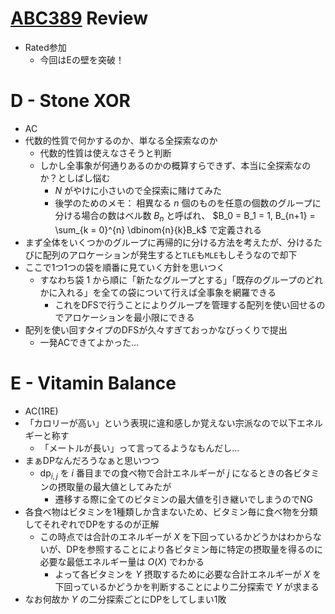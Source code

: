 # [ABC389](https://atcoder.jp/contests/abc389) Review
- Rated参加
  - 今回はEの壁を突破！

# D - Stone XOR
- AC
- 代数的性質で何かするのか、単なる全探索なのか
  - 代数的性質は使えなさそうと判断
  - しかし全事象が何通りあるのかの概算すらできず、本当に全探索なのか？としばし悩む
    - $N$ がやけに小さいので全探索に賭けてみた
    - 後学のためのメモ： 相異なる $n$ 個のものを任意の個数のグループに分ける場合の数はベル数 $B_n$ と呼ばれ、 $B_0 = B_1 = 1, B_{n+1} = \sum_{k = 0}^{n} \dbinom{n}{k}B_k$ で定義される
- まず全体をいくつかのグループに再帰的に分ける方法を考えたが、分けるたびに配列のアロケーションが発生すると`TLE`も`MLE`もしそうなので却下
- ここで1つ1つの袋を順番に見ていく方針を思いつく
  - すなわち袋 $1$ から順に「新たなグループとする」「既存のグループのどれかに入れる」を全ての袋について行えば全事象を網羅できる
    - これをDFSで行うことによりグループを管理する配列を使い回せるのでアロケーションを最小限にできる
- 配列を使い回すタイプのDFSが久々すぎておっかなびっくりで提出
  - 一発ACできてよかった…

# E - Vitamin Balance
- AC(1RE)
- 「カロリーが高い」という表現に違和感しか覚えない宗派なので以下エネルギーと称す
  - 「メートルが長い」って言ってるようなもんだし…
- まぁDPなんだろうなぁと思いつつ
  - $\mathrm{dp}_{i,j}$ を $i$ 番目までの食べ物で合計エネルギーが $j$ になるときの各ビタミンの摂取量の最大値としてみたが
    - 遷移する際に全てのビタミンの最大値を引き継いでしまうのでNG
- 各食べ物はビタミンを1種類しか含まないため、ビタミン毎に食べ物を分類してそれぞれでDPをするのが正解
  - この時点では合計のエネルギーが $X$ を下回っているかどうかはわからないが、DPを参照することにより各ビタミン毎に特定の摂取量を得るのに必要な最低エネルギー量は $O(X)$ でわかる
    - よって各ビタミンを $Y$ 摂取するために必要な合計エネルギーが $X$ を下回っているかどうかを判断することにより二分探索で $Y$ が求まる
- なお何故か $Y$ の二分探索ごとにDPをしてしまい1敗
